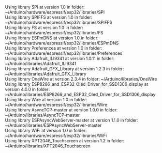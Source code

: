 Using library SPI at version 1.0 in folder: ~/Arduino/hardware/espressif/esp32/libraries/SPI
<br>
Using library SPIFFS at version 1.0 in folder: ~/Arduino/hardware/espressif/esp32/libraries/SPIFFS
<br>
Using library FS at version 1.0 in folder: ~/Arduino/hardware/espressif/esp32/libraries/FS
<br>
Using library ESPmDNS at version 1.0 in folder: ~/Arduino/hardware/espressif/esp32/libraries/ESPmDNS
<br>
Using library Preferences at version 1.0 in folder: ~/Arduino/hardware/espressif/esp32/libraries/Preferences
<br>
Using library Adafruit_ILI9341 at version 1.0.11 in folder: ~/Arduino/libraries/Adafruit_ILI9341
<br>
Using library Adafruit_GFX_Library at version 1.2.3 in folder: ~/Arduino/libraries/Adafruit_GFX_Library
<br>
Using library OneWire at version 2.3.4 in folder: ~/Arduino/libraries/OneWire
<br>
Using library ESP8266_and_ESP32_Oled_Driver_for_SSD1306_display at version 4.0.0 in folder: ~/Arduino/libraries/ESP8266_and_ESP32_Oled_Driver_for_SSD1306_display
<br>
Using library Wire at version 1.0 in folder: ~/Arduino/hardware/espressif/esp32/libraries/Wire
<br>
Using library AsyncTCP-master at version 1.0.0 in folder: ~/Arduino/libraries/AsyncTCP-master
<br>
Using library ESPAsyncWebServer-master at version 1.1.0 in folder: ~/Arduino/libraries/ESPAsyncWebServer-master
<br>
Using library WiFi at version 1.0 in folder: ~/Arduino/hardware/espressif/esp32/libraries/WiFi
<br>
Using library XPT2046_Touchscreen at version 1.2 in folder: ~/Arduino/libraries/XPT2046_Touchscreen
